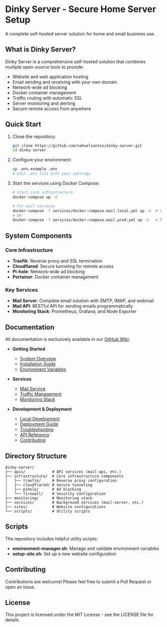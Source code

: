 # Dinky Server - Secure Home Server Setup

A complete self-hosted server solution for home and small business use.

## What is Dinky Server?

Dinky Server is a comprehensive self-hosted solution that combines multiple open-source tools to provide:

- Website and web application hosting
- Email sending and receiving with your own domain
- Network-wide ad blocking
- Docker container management
- Traffic routing with automatic SSL
- Server monitoring and alerting
- Secure remote access from anywhere

## Quick Start

1. Clone the repository:
   ```bash
   git clone https://github.com/nahuelsantos/dinky-server.git
   cd dinky-server
   ```

2. Configure your environment:
   ```bash
   cp .env.example .env
   # Edit .env file with your settings
   ```

3. Start the services using Docker Compose:
   ```bash
   # Start core infrastructure
   docker-compose up -d
   
   # For mail services
   docker-compose -f services/docker-compose.mail.local.yml up -d  # Local development
   # OR
   docker-compose -f services/docker-compose.mail.prod.yml up -d   # Production
   ```

## System Components

### Core Infrastructure

- **Traefik**: Reverse proxy and SSL termination
- **Cloudflared**: Secure tunneling for remote access
- **Pi-hole**: Network-wide ad blocking
- **Portainer**: Docker container management

### Key Services

- **Mail Server**: Complete email solution with SMTP, IMAP, and webmail
- **Mail API**: RESTful API for sending emails programmatically
- **Monitoring Stack**: Prometheus, Grafana, and Node Exporter

## Documentation

All documentation is exclusively available in our [GitHub Wiki](https://github.com/nahuelsantos/dinky-server/wiki):

- **Getting Started**
  - [System Overview](https://github.com/nahuelsantos/dinky-server/wiki/System-Overview)
  - [Installation Guide](https://github.com/nahuelsantos/dinky-server/wiki/Installation-Guide)
  - [Environment Variables](https://github.com/nahuelsantos/dinky-server/wiki/Environment-Variables)

- **Services**
  - [Mail Service](https://github.com/nahuelsantos/dinky-server/wiki/Mail-Service)
  - [Traffic Management](https://github.com/nahuelsantos/dinky-server/wiki/Traffic-Management)
  - [Monitoring Stack](https://github.com/nahuelsantos/dinky-server/wiki/Monitoring-Stack)

- **Development & Deployment**
  - [Local Development](https://github.com/nahuelsantos/dinky-server/wiki/Local-Development)
  - [Deployment Guide](https://github.com/nahuelsantos/dinky-server/wiki/Deployment-Guide)
  - [Troubleshooting](https://github.com/nahuelsantos/dinky-server/wiki/Troubleshooting)
  - [API Reference](https://github.com/nahuelsantos/dinky-server/wiki/API-Reference)
  - [Contributing](https://github.com/nahuelsantos/dinky-server/wiki/Contributing)

## Directory Structure

```
dinky-server/
├── apis/            # API services (mail-api, etc.)
├── infrastructure/  # Core infrastructure components
│   ├── traefik/     # Reverse proxy configuration
│   ├── cloudflared/ # Secure tunneling
│   ├── pihole/      # Ad blocking
│   └── firewall/    # Security configuration
├── monitoring/      # Monitoring stack
├── services/        # Background services (mail-server, etc.)
├── sites/           # Website configurations
└── scripts/         # Utility scripts
```

## Scripts

The repository includes helpful utility scripts:

- **environment-manager.sh**: Manage and validate environment variables
- **setup-site.sh**: Set up a new website configuration

## Contributing

Contributions are welcome! Please feel free to submit a Pull Request or open an Issue.

## License

This project is licensed under the MIT License - see the LICENSE file for details.
